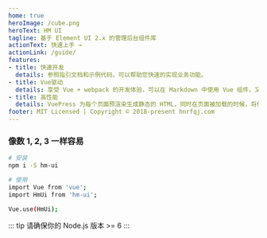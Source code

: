 ```yaml
---
home: true
heroImage: /cube.png
heroText: HM UI
tagline: 基于 Element UI 2.x 的管理后台组件库
actionText: 快速上手 →
actionLink: /guide/
features:
- title: 快速开发
  details: 参照指引文档和示例代码，可以帮助您快速的实现业务功能。
- title: Vue驱动
  details: 享受 Vue + webpack 的开发体验，可以在 Markdown 中使用 Vue 组件，又可以使用 Vue 来开发自定义主题。
- title: 高性能
  details: VuePress 为每个页面预渲染生成静态的 HTML，同时在页面被加载的时候，将作为 SPA 运行。
footer: MIT Licensed | Copyright © 2018-present hnrfqj.com
---
```



### 像数 1, 2, 3 一样容易

``` bash
# 安装
npm i -S hm-ui

# 使用
import Vue from 'vue';
import HmUi from 'hm-ui';

Vue.use(HmUi);
```

::: tip
请确保你的 Node.js 版本 >= 6
:::
